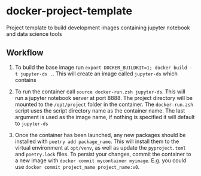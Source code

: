 # docker-project-template

Project template to build development images containing jupyter notebook and data science tools

## Workflow

1. To build the base image run `export DOCKER_BUILDKIT=1; docker build -t jupyter-ds .`. This will create an image called `jupyter-ds` which contains 

2. To run the container call `source docker-run.zsh jupyter-ds`. This will run a jupyter notebook server at port 8888. The project directory will be mounted to the `/opt/project` folder in the container. The `docker-run.zsh` script uses the script directory name as the container name. The last argument is used as the image name, if nothing is specified it will default to `jupyter-ds`

3. Once the container has been launched, any new packages should be installed with `poetry add package_name`. This will install them to the virtual environment at `opt/venv`, as well as update the `pyproject.toml` and `poetry.lock` files. To persist your changes, commit the container to a new image with `docker commit mycontainer myimage`. E.g. you could use `docker commit project_name project_name:v0`.
